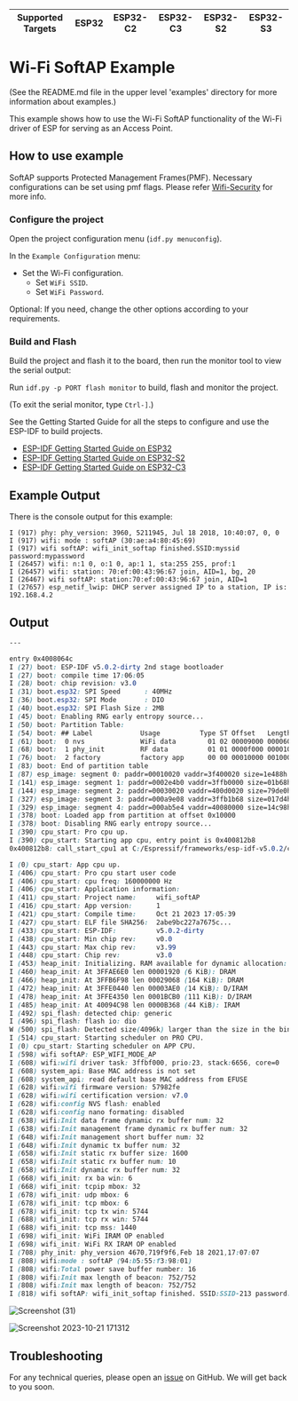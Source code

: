 | Supported Targets | ESP32 | ESP32-C2 | ESP32-C3 | ESP32-S2 | ESP32-S3 |
| ----------------- | ----- | -------- | -------- | -------- | -------- |

# Wi-Fi SoftAP Example

(See the README.md file in the upper level 'examples' directory for more information about examples.)

This example shows how to use the Wi-Fi SoftAP functionality of the Wi-Fi driver of ESP for serving as an Access Point.

## How to use example

SoftAP supports Protected Management Frames(PMF). Necessary configurations can be set using pmf flags. Please refer [Wifi-Security](https://docs.espressif.com/projects/esp-idf/en/latest/esp32/api-guides/wifi-security.html) for more info.

### Configure the project

Open the project configuration menu (`idf.py menuconfig`).

In the `Example Configuration` menu:

* Set the Wi-Fi configuration.
    * Set `WiFi SSID`.
    * Set `WiFi Password`.

Optional: If you need, change the other options according to your requirements.

### Build and Flash

Build the project and flash it to the board, then run the monitor tool to view the serial output:

Run `idf.py -p PORT flash monitor` to build, flash and monitor the project.

(To exit the serial monitor, type ``Ctrl-]``.)

See the Getting Started Guide for all the steps to configure and use the ESP-IDF to build projects.

* [ESP-IDF Getting Started Guide on ESP32](https://docs.espressif.com/projects/esp-idf/en/latest/esp32/get-started/index.html)
* [ESP-IDF Getting Started Guide on ESP32-S2](https://docs.espressif.com/projects/esp-idf/en/latest/esp32s2/get-started/index.html)
* [ESP-IDF Getting Started Guide on ESP32-C3](https://docs.espressif.com/projects/esp-idf/en/latest/esp32c3/get-started/index.html)

## Example Output

There is the console output for this example:

```
I (917) phy: phy_version: 3960, 5211945, Jul 18 2018, 10:40:07, 0, 0
I (917) wifi: mode : softAP (30:ae:a4:80:45:69)
I (917) wifi softAP: wifi_init_softap finished.SSID:myssid password:mypassword
I (26457) wifi: n:1 0, o:1 0, ap:1 1, sta:255 255, prof:1
I (26457) wifi: station: 70:ef:00:43:96:67 join, AID=1, bg, 20
I (26467) wifi softAP: station:70:ef:00:43:96:67 join, AID=1
I (27657) esp_netif_lwip: DHCP server assigned IP to a station, IP is: 192.168.4.2
```

## Output
```css
---

entry 0x4008064c
I (27) boot: ESP-IDF v5.0.2-dirty 2nd stage bootloader
I (27) boot: compile time 17:06:05
I (28) boot: chip revision: v3.0
I (31) boot.esp32: SPI Speed      : 40MHz
I (36) boot.esp32: SPI Mode       : DIO
I (40) boot.esp32: SPI Flash Size : 2MB
I (45) boot: Enabling RNG early entropy source...
I (50) boot: Partition Table:
I (54) boot: ## Label            Usage          Type ST Offset   Length
I (61) boot:  0 nvs              WiFi data        01 02 00009000 00006000
I (68) boot:  1 phy_init         RF data          01 01 0000f000 00001000
I (76) boot:  2 factory          factory app      00 00 00010000 00100000
I (83) boot: End of partition table
I (87) esp_image: segment 0: paddr=00010020 vaddr=3f400020 size=1e488h (124040) map
I (141) esp_image: segment 1: paddr=0002e4b0 vaddr=3ffb0000 size=01b68h (  7016) load
I (144) esp_image: segment 2: paddr=00030020 vaddr=400d0020 size=79de0h (499168) map
I (327) esp_image: segment 3: paddr=000a9e08 vaddr=3ffb1b68 size=017d4h (  6100) load
I (329) esp_image: segment 4: paddr=000ab5e4 vaddr=40080000 size=14c98h ( 85144) load
I (378) boot: Loaded app from partition at offset 0x10000
I (378) boot: Disabling RNG early entropy source...
I (390) cpu_start: Pro cpu up.
I (390) cpu_start: Starting app cpu, entry point is 0x400812b8
0x400812b8: call_start_cpu1 at C:/Espressif/frameworks/esp-idf-v5.0.2/components/esp_system/port/cpu_start.c:141

I (0) cpu_start: App cpu up.
I (406) cpu_start: Pro cpu start user code
I (406) cpu_start: cpu freq: 160000000 Hz
I (406) cpu_start: Application information:
I (411) cpu_start: Project name:     wifi_softAP
I (416) cpu_start: App version:      1
I (421) cpu_start: Compile time:     Oct 21 2023 17:05:39
I (427) cpu_start: ELF file SHA256:  2abe9bc227a7675c...
I (433) cpu_start: ESP-IDF:          v5.0.2-dirty
I (438) cpu_start: Min chip rev:     v0.0
I (443) cpu_start: Max chip rev:     v3.99 
I (448) cpu_start: Chip rev:         v3.0
I (453) heap_init: Initializing. RAM available for dynamic allocation:
I (460) heap_init: At 3FFAE6E0 len 00001920 (6 KiB): DRAM
I (466) heap_init: At 3FFB6F98 len 00029068 (164 KiB): DRAM
I (472) heap_init: At 3FFE0440 len 00003AE0 (14 KiB): D/IRAM
I (478) heap_init: At 3FFE4350 len 0001BCB0 (111 KiB): D/IRAM
I (485) heap_init: At 40094C98 len 0000B368 (44 KiB): IRAM
I (492) spi_flash: detected chip: generic
I (496) spi_flash: flash io: dio
W (500) spi_flash: Detected size(4096k) larger than the size in the binary image header(2048k). Using the size in the binary image header.
I (514) cpu_start: Starting scheduler on PRO CPU.
I (0) cpu_start: Starting scheduler on APP CPU.
I (598) wifi softAP: ESP_WIFI_MODE_AP
I (608) wifi:wifi driver task: 3ffbf000, prio:23, stack:6656, core=0
I (608) system_api: Base MAC address is not set
I (608) system_api: read default base MAC address from EFUSE
I (628) wifi:wifi firmware version: 57982fe
I (628) wifi:wifi certification version: v7.0
I (628) wifi:config NVS flash: enabled
I (628) wifi:config nano formating: disabled
I (638) wifi:Init data frame dynamic rx buffer num: 32
I (638) wifi:Init management frame dynamic rx buffer num: 32
I (648) wifi:Init management short buffer num: 32
I (648) wifi:Init dynamic tx buffer num: 32
I (658) wifi:Init static rx buffer size: 1600
I (658) wifi:Init static rx buffer num: 10
I (658) wifi:Init dynamic rx buffer num: 32
I (668) wifi_init: rx ba win: 6
I (668) wifi_init: tcpip mbox: 32
I (678) wifi_init: udp mbox: 6
I (678) wifi_init: tcp mbox: 6
I (678) wifi_init: tcp tx win: 5744
I (688) wifi_init: tcp rx win: 5744
I (688) wifi_init: tcp mss: 1440
I (698) wifi_init: WiFi IRAM OP enabled
I (698) wifi_init: WiFi RX IRAM OP enabled
I (708) phy_init: phy_version 4670,719f9f6,Feb 18 2021,17:07:07
I (808) wifi:mode : softAP (94:b5:55:f3:98:01)
I (808) wifi:Total power save buffer number: 16
I (808) wifi:Init max length of beacon: 752/752
I (808) wifi:Init max length of beacon: 752/752
I (818) wifi softAP: wifi_init_softap finished. SSID:SSID-213 password:123456789 channel:1
```
![Screenshot (31)](https://github.com/Suthera213/ESP32-WiFi-AP/assets/115066359/a243a932-e4f0-43a4-b3c3-1b862228a32e)

![Screenshot 2023-10-21 171312](https://github.com/Suthera213/ESP32-WiFi-AP/assets/115066359/4d290355-22c5-48f5-921c-e4a33670a390)


## Troubleshooting

For any technical queries, please open an [issue](https://github.com/espressif/esp-idf/issues) on GitHub. We will get back to you soon.
